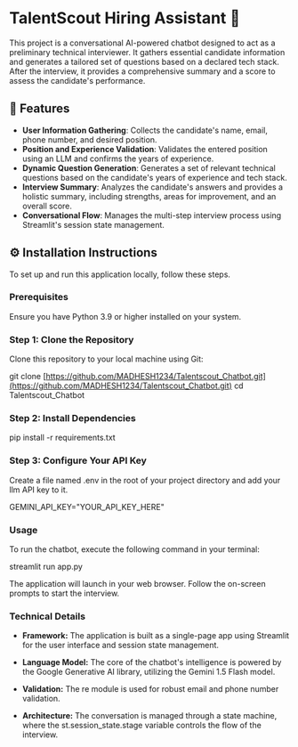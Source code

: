 # TalentScout Hiring Assistant 🤖

This project is a conversational AI-powered chatbot designed to act as a preliminary technical interviewer. It gathers essential candidate information and generates a tailored set of questions based on a declared tech stack. After the interview, it provides a comprehensive summary and a score to assess the candidate's performance.

## 🚀 Features

* **User Information Gathering**: Collects the candidate's name, email, phone number, and desired position.
* **Position and Experience Validation**: Validates the entered position using an LLM and confirms the years of experience.
* **Dynamic Question Generation**: Generates a set of relevant technical questions based on the candidate's years of experience and tech stack.
* **Interview Summary**: Analyzes the candidate's answers and provides a holistic summary, including strengths, areas for improvement, and an overall score.
* **Conversational Flow**: Manages the multi-step interview process using Streamlit's session state management.

## ⚙️ Installation Instructions

To set up and run this application locally, follow these steps.

### Prerequisites

Ensure you have Python 3.9 or higher installed on your system.

### Step 1: Clone the Repository
Clone this repository to your local machine using Git:

git clone [https://github.com/MADHESH1234/Talentscout_Chatbot.git](https://github.com/MADHESH1234/Talentscout_Chatbot.git)
cd Talentscout_Chatbot

### Step 2: Install Dependencies
pip install -r requirements.txt

### Step 3: Configure Your API Key
Create a file named .env in the root of your project directory and add your llm API key to it.

GEMINI_API_KEY="YOUR_API_KEY_HERE"

###  Usage
To run the chatbot, execute the following command in your terminal:

streamlit run app.py

The application will launch in your web browser. Follow the on-screen prompts to start the interview.

### Technical Details
 * **Framework:** The application is built as a single-page app using Streamlit for the user interface and session state management.

* **Language Model:** The core of the chatbot's intelligence is powered by the Google Generative AI library, utilizing the Gemini 1.5 Flash model.

* **Validation:** The re module is used for robust email and phone number validation.

* **Architecture:** The conversation is managed through a state machine, where the st.session_state.stage variable controls the flow of the interview.
